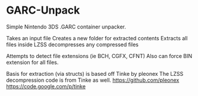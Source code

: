 GARC-Unpack
===========

Simple Nintendo 3DS .GARC container unpacker.

Takes an input file 
Creates a new folder for extracted contents
Extracts all files inside
LZSS decompresses any compressed files

Attempts to detect file extensions (ie BCH, CGFX, CFNT)
Also can force BIN extension for all files.

Basis for extraction (via structs) is based off Tinke by pleonex
The LZSS decompression code is from Tinke as well.
https://github.com/pleonex
https://code.google.com/p/tinke
